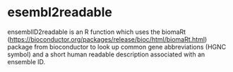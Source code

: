 # esembl2readable
ensemblID2readable is an R function which uses the biomaRt (https://bioconductor.org/packages/release/bioc/html/biomaRt.html) package from bioconductor to look up common gene abbreviations (HGNC symbol) and a short human readable description associated with an ensemble ID.
